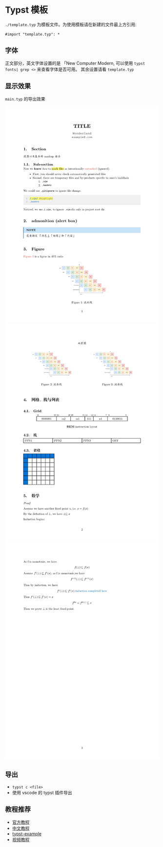 # Typst 模板

`./template.typ` 为模板文件。为使用模板请在新建的文件最上方引用:

```typst
#import "template.typ": *
```

## 字体

正文部分，英文字体设置的是 「New Computer Modern, 可以使用 `typst fonts| grep <>` 来查看字体是否可用。
其余设置请看 `template.typ`

## 显示效果

`main.typ` 的导出效果

![](./img/1.jpg)
![](./img/2.jpg)
![](./img/3.jpg)

## 导出 

- `typst c <file>`
- 使用 vscode 的 typst 插件导出

## 教程推荐

- [官方教程](https://typst.app/docs/tutorial/)
- [中文教程](https://typst-doc-cn.github.io/tutorial/)
- [typst-example](https://github.com/sitandr/typst-examples-book)
- [视频教程](https://www.bilibili.com/video/BV1AJ4m1j7Sa)